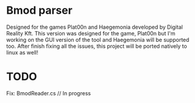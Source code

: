 Bmod parser
=
Designed for the games Plat00n and Haegemonia developed by Digital Reality Kft. This version was designed for the game, Plat00n but I'm working on the GUI version of the tool and Haegemonia will be supported too. After finish fixing all the issues, this project will be ported natively to linux as well!

TODO
=
Fix: BmodReader.cs // In progress
